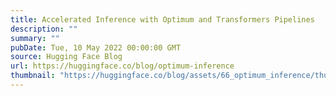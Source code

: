 ```yaml
---
title: Accelerated Inference with Optimum and Transformers Pipelines
description: ""
summary: ""
pubDate: Tue, 10 May 2022 00:00:00 GMT
source: Hugging Face Blog
url: https://huggingface.co/blog/optimum-inference
thumbnail: "https://huggingface.co/blog/assets/66_optimum_inference/thumbnail.png"
---
```


